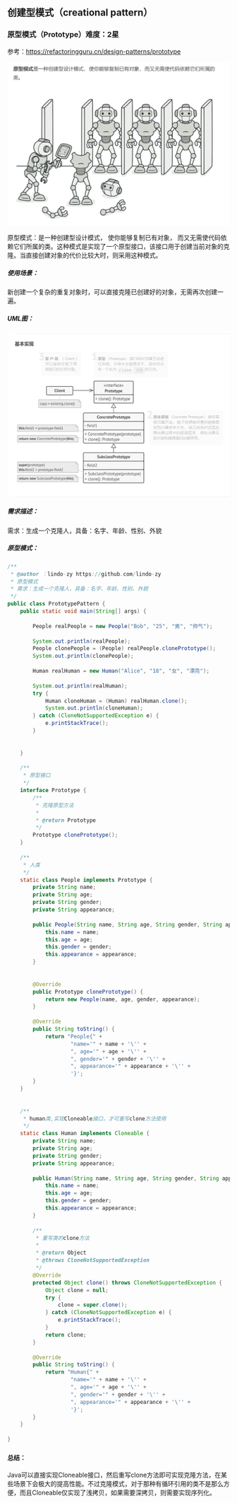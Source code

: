 ## 创建型模式（creational pattern）

### 原型模式（Prototype）难度：2星

参考：https://refactoringguru.cn/design-patterns/prototype

![1676793193913](https://raw.githubusercontent.com/lindo-zy/CodeZero/main/docs/%E8%AE%BE%E8%AE%A1%E6%A8%A1%E5%BC%8F/%E5%8E%9F%E5%9E%8B%E6%A8%A1%E5%BC%8F/1676793193913.png)

原型模式：是一种创建型设计模式， 使你能够复制已有对象， 而又无需使代码依赖它们所属的类。这种模式是实现了一个原型接口，该接口用于创建当前对象的克隆。当直接创建对象的代价比较大时，则采用这种模式。

##### 使用场景：

新创建一个复杂的重复对象时，可以直接克隆已创建好的对象，无需再次创建一遍。

##### UML图：

![1676793358065](https://raw.githubusercontent.com/lindo-zy/CodeZero/main/docs/%E8%AE%BE%E8%AE%A1%E6%A8%A1%E5%BC%8F/%E5%8E%9F%E5%9E%8B%E6%A8%A1%E5%BC%8F/1676793358065.png)

##### 需求描述：

需求：生成一个克隆人，具备：名字、年龄、性别、外貌

##### 原型模式：

```java
/**
 * @author ：lindo-zy https://github.com/lindo-zy
 * 原型模式
 * 需求：生成一个克隆人，具备：名字、年龄、性别、外貌
 */
public class PrototypePattern {
    public static void main(String[] args) {

        People realPeople = new People("Bob", "25", "男", "帅气");

        System.out.println(realPeople);
        People clonePeople = (People) realPeople.clonePrototype();
        System.out.println(clonePeople);

        Human realHuman = new Human("Alice", "18", "女", "漂亮");

        System.out.println(realHuman);
        try {
            Human cloneHuman = (Human) realHuman.clone();
            System.out.println(cloneHuman);
        } catch (CloneNotSupportedException e) {
            e.printStackTrace();
        }


    }

    /**
     * 原型接口
     */
    interface Prototype {
        /**
         * 克隆原型方法
         *
         * @return Prototype
         */
        Prototype clonePrototype();
    }

    /**
     * 人类
     */
    static class People implements Prototype {
        private String name;
        private String age;
        private String gender;
        private String appearance;

        public People(String name, String age, String gender, String appearance) {
            this.name = name;
            this.age = age;
            this.gender = gender;
            this.appearance = appearance;
        }


        @Override
        public Prototype clonePrototype() {
            return new People(name, age, gender, appearance);
        }

        @Override
        public String toString() {
            return "People{" +
                    "name='" + name + '\'' +
                    ", age='" + age + '\'' +
                    ", gender='" + gender + '\'' +
                    ", appearance='" + appearance + '\'' +
                    '}';
        }
    }


    /**
     * human类,实现Cloneable接口，才可重写clone方法使用
     */
    static class Human implements Cloneable {
        private String name;
        private String age;
        private String gender;
        private String appearance;

        public Human(String name, String age, String gender, String appearance) {
            this.name = name;
            this.age = age;
            this.gender = gender;
            this.appearance = appearance;
        }

        /**
         * 重写类的clone方法
         *
         * @return Object
         * @throws CloneNotSupportedException
         */
        @Override
        protected Object clone() throws CloneNotSupportedException {
            Object clone = null;
            try {
                clone = super.clone();
            } catch (CloneNotSupportedException e) {
                e.printStackTrace();
            }
            return clone;
        }

        @Override
        public String toString() {
            return "Human{" +
                    "name='" + name + '\'' +
                    ", age='" + age + '\'' +
                    ", gender='" + gender + '\'' +
                    ", appearance='" + appearance + '\'' +
                    '}';
        }
    }

}

```

#####        

#### 总结：

Java可以直接实现Cloneable接口，然后重写clone方法即可实现克隆方法，在某些场景下会极大的提高性能。不过克隆模式，对于那种有循环引用的类不是那么方便，而且Cloneable仅实现了浅拷贝，如果需要深拷贝，则需要实现序列化。